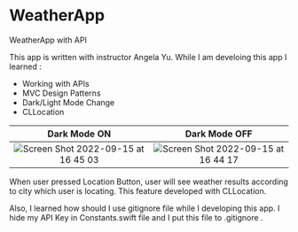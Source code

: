 # WeatherApp
WeatherApp with API

This app is written with instructor Angela Yu. While I am develoing this app I learned : 
- Working with APIs
- MVC Design Patterns
- Dark/Light Mode Change
- CLLocation

Dark Mode ON              |  Dark Mode OFF
:-------------------------:|:-------------------------:
![Screen Shot 2022-09-15 at 16 45 03](https://user-images.githubusercontent.com/75434270/190428219-3905bb93-9b76-4173-8440-d9d48b91e3bf.png) |![Screen Shot 2022-09-15 at 16 44 17](https://user-images.githubusercontent.com/75434270/190428287-d50f376f-b731-48b2-9c94-4ab711ae40c7.png)


When user pressed Location Button, user will see weather results according to city which user is locating. This feature developed with CLLocation.

Also, I learned how should I use gitignore file while I developing this app. I hide my API Key in Constants.swift file and I put this file to .gitignore .
